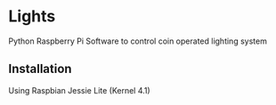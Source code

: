 # Lights
Python Raspberry Pi Software to control coin operated lighting system


## Installation

Using Raspbian Jessie Lite (Kernel 4.1)